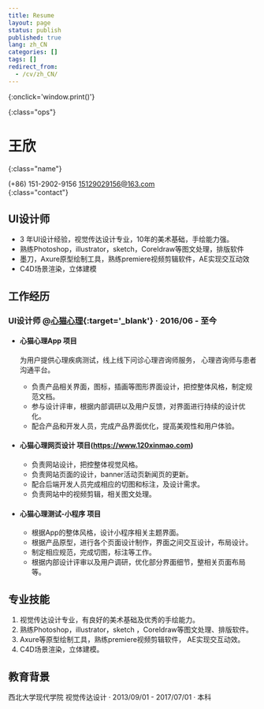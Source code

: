 ```yaml
---
title: Resume
layout: page
status: publish
published: true
lang: zh_CN
categories: []
tags: []
redirect_from:
  - /cv/zh_CN/
---
```


<link href="/css/resume.css" rel="stylesheet" />
<style type="text/css">
.post-content {
	font-family: 'PingFang SC', 'Hiragino Sans GB',
		'Microsoft YaHei',
		'WenQuanYi Micro Hei',
		'Helvetica Neue', Helvetica, Arial, sans-serif;
}

.post-content h4 {
	font-size: 16px;
	margin-bottom: 5px;
}

ul.proj-list {
	margin: 0;
	list-style: none;
}

ul.proj-list > li > ul {
	margin-left: 30px;
	list-style: initial;
}
</style>

[<i class="fa fa-language"></i>](/resume/ '英文简历')
[<i class="fa fa-print"></i>](# '打印简历'){:onclick='window.print()'}
<!--
[<i class="fa fa-download"></i>](/assets/resume.pdf '下载简历')
-->
{:class="ops"}

# 王欣
{:class="name"}

<i class="fa fa-fw fa-phone"></i> (+86) 151-2902-9156
<i class="fa fa-fw fa-envelope-o"></i> [15129029156@163.com](mailto:m13120331539@163.com)
<br/>
{:class="contact"}

## UI设计师

* 3 年UI设计经验，视觉传达设计专业，10年的美术基础，手绘能力强。
* 熟练Photoshop，illustrator，sketch，Coreldraw等图文处理，排版软件
* 墨刀，Axure原型绘制工具，熟练premiere视频剪辑软件，AE实现交互动效
* C4D场景渲染，立体建模
## 工作经历

### UI设计师 @[心猫心理](https://www.120xinmao.com){:target='_blank'} &middot; 2016/06 - 至今
* #### 心猫心理App 项目

	 为用户提供心理疾病测试，线上线下问诊心理咨询师服务，
	心理咨询师与患者沟通平台。

  * 负责产品相关界面，图标，插画等图形界面设计，把控整体风格，制定规范文档。
  * 参与设计评审，根据内部调研以及用户反馈，对界面进行持续的设计优化。
  * 配合产品和开发人员，完成产品界面优化，提高美观性和用户体验。

* #### 心猫心理网页设计 项目(https://www.120xinmao.com)

  * 负责网站设计，把控整体视觉风格。
  * 负责网站页面的设计，banner活动页新闻页的更新。
  * 配合后端开发人员完成相应的切图和标注，及设计需求。
  * 负责网站中的视频剪辑，相关图文处理。


* #### 心猫心理测试-小程序 项目

  * 根据App的整体风格，设计小程序相关主题界面。
  * 根据产品原型，进行各个页面设计制作，界面之间交互设计，布局设计。
  * 制定相应规范，完成切图，标注等工作。
  * 根据内部设计评审以及用户调研，优化部分界面细节，整相关页面布局等。 

## 专业技能

1. 视觉传达设计专业，有良好的美术基础及优秀的手绘能力。
2. 熟练Photoshop，illustrator，sketch ，Coreldraw等图文处理、排版软件。
3. Axure等原型绘制工具，熟练premiere视频剪辑软件， AE实现交互动效。 
4. C4D场景渲染，立体建模。


## 教育背景

西北大学现代学院  视觉传达设计 
&middot; 2013/09/01 - 2017/07/01 &middot; 本科
